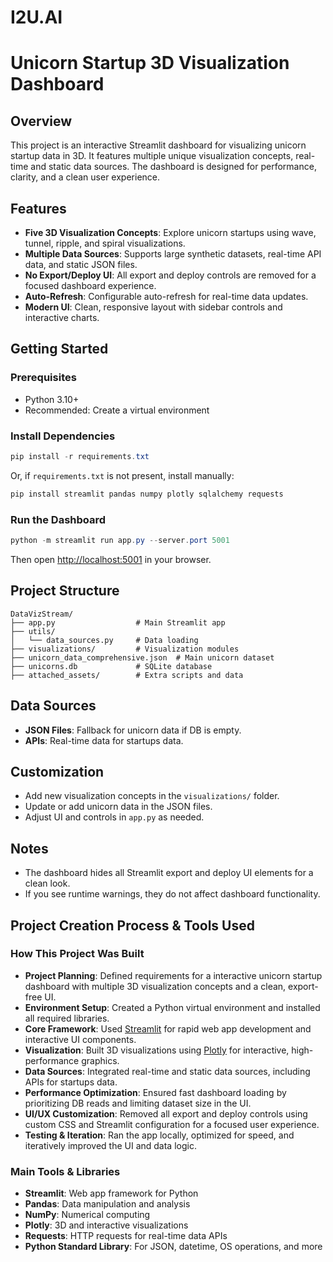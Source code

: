 # I2U.AI

# Unicorn Startup 3D Visualization Dashboard

## Overview
This project is an interactive Streamlit dashboard for visualizing unicorn startup data in 3D. It features multiple unique visualization concepts, real-time and static data sources. The dashboard is designed for performance, clarity, and a clean user experience.

## Features
- **Five 3D Visualization Concepts**: Explore unicorn startups using wave, tunnel, ripple, and spiral visualizations.
- **Multiple Data Sources**: Supports large synthetic datasets, real-time API data, and static JSON files.
- **No Export/Deploy UI**: All export and deploy controls are removed for a focused dashboard experience.
- **Auto-Refresh**: Configurable auto-refresh for real-time data updates.
- **Modern UI**: Clean, responsive layout with sidebar controls and interactive charts.

## Getting Started

### Prerequisites
- Python 3.10+
- Recommended: Create a virtual environment

### Install Dependencies
```powershell
pip install -r requirements.txt
```
Or, if `requirements.txt` is not present, install manually:
```powershell
pip install streamlit pandas numpy plotly sqlalchemy requests
```

### Run the Dashboard
```powershell
python -m streamlit run app.py --server.port 5001
```
Then open [http://localhost:5001](http://localhost:5001) in your browser.

## Project Structure
```
DataVizStream/
├── app.py                  # Main Streamlit app
├── utils/
│   └── data_sources.py     # Data loading 
├── visualizations/         # Visualization modules
├── unicorn_data_comprehensive.json  # Main unicorn dataset
├── unicorns.db             # SQLite database
├── attached_assets/        # Extra scripts and data
```

## Data Sources
- **JSON Files**: Fallback for unicorn data if DB is empty.
- **APIs**: Real-time data for startups data.

## Customization
- Add new visualization concepts in the `visualizations/` folder.
- Update or add unicorn data in the JSON files.
- Adjust UI and controls in `app.py` as needed.

## Notes
- The dashboard hides all Streamlit export and deploy UI elements for a clean look.
- If you see runtime warnings, they do not affect dashboard functionality.

## Project Creation Process & Tools Used

### How This Project Was Built
- **Project Planning**: Defined requirements for a interactive unicorn startup dashboard with multiple 3D visualization concepts and a clean, export-free UI.
- **Environment Setup**: Created a Python virtual environment and installed all required libraries.
- **Core Framework**: Used [Streamlit](https://streamlit.io/) for rapid web app development and interactive UI components.
- **Visualization**: Built 3D visualizations using [Plotly](https://plotly.com/python/) for interactive, high-performance graphics.
- **Data Sources**: Integrated real-time and static data sources, including APIs for startups data.
- **Performance Optimization**: Ensured fast dashboard loading by prioritizing DB reads and limiting dataset size in the UI.
- **UI/UX Customization**: Removed all export and deploy controls using custom CSS and Streamlit configuration for a focused user experience.
- **Testing & Iteration**: Ran the app locally, optimized for speed, and iteratively improved the UI and data logic.

### Main Tools & Libraries
- **Streamlit**: Web app framework for Python
- **Pandas**: Data manipulation and analysis
- **NumPy**: Numerical computing
- **Plotly**: 3D and interactive visualizations
- **Requests**: HTTP requests for real-time data APIs
- **Python Standard Library**: For JSON, datetime, OS operations, and more


